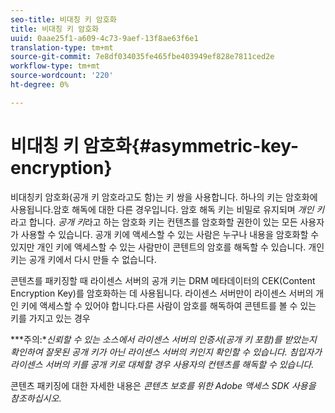 ```yaml
---
seo-title: 비대칭 키 암호화
title: 비대칭 키 암호화
uuid: 0aae25f1-a609-4c73-9aef-13f8ae63f6e1
translation-type: tm+mt
source-git-commit: 7e8df034035fe465fbe403949ef828e7811ced2e
workflow-type: tm+mt
source-wordcount: '220'
ht-degree: 0%

---
```



# 비대칭 키 암호화{#asymmetric-key-encryption}

비대칭키 암호화(공개 키 암호라고도 함)는 키 쌍을 사용합니다. 하나의 키는 암호화에 사용됩니다.암호 해독에 대한 다른 경우입니다. 암호 해독 키는 비밀로 유지되며 *개인 키*&#x200B;라고 합니다. *공개 키*&#x200B;라고 하는 암호화 키는 컨텐츠를 암호화할 권한이 있는 모든 사용자가 사용할 수 있습니다. 공개 키에 액세스할 수 있는 사람은 누구나 내용을 암호화할 수 있지만 개인 키에 액세스할 수 있는 사람만이 콘텐트의 암호를 해독할 수 있습니다. 개인 키는 공개 키에서 다시 만들 수 없습니다.

콘텐츠를 패키징할 때 라이센스 서버의 공개 키는 DRM 메타데이터의 CEK(Content Encryption Key)를 암호화하는 데 사용됩니다. 라이센스 서버만이 라이센스 서버의 개인 키에 액세스할 수 있어야 합니다.다른 사람이 암호를 해독하여 콘텐트를 볼 수 있는 키를 가지고 있는 경우

***주의:**신뢰할 수 있는 소스에서 라이센스 서버의 인증서(공개 키 포함)를 받았는지 확인하여 잘못된 공개 키가 아닌 라이센스 서버의 키인지 확인할 수 있습니다. 침입자가 라이센스 서버의 키를 공개 키로 대체할 경우 사용자의 컨텐츠를 해독할 수 있습니다.*

콘텐츠 패키징에 대한 자세한 내용은 *콘텐츠 보호를 위한 Adobe 액세스 SDK 사용을 참조하십시오*.
